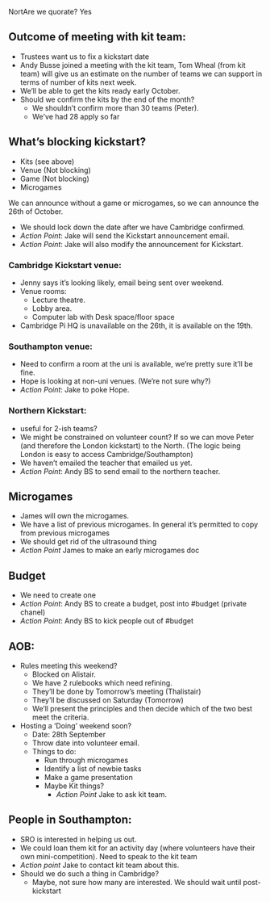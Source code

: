 NortAre we quorate?
Yes

## Outcome of meeting with kit team:
- Trustees want us to fix a kickstart date
- Andy Busse joined a meeting with the kit team, Tom Wheal (from kit team) will give us an estimate on the number of teams we can support in terms of number of kits next week.
- We’ll be able to get the kits ready early October.
- Should we confirm the kits by the end of the month?
  - We shouldn’t confirm more than 30 teams (Peter).
  - We've had 28 apply so far

## What’s blocking kickstart?
- Kits (see above)
- Venue (Not blocking)
- Game (Not blocking)
- Microgames

We can announce without a game or microgames, so we can announce the 26th of October.

- We should lock down the date after we have Cambridge confirmed.
- *Action Point*: Jake will send the Kickstart announcement email.
- *Action Point*: Jake will also modify the announcement for Kickstart.

### Cambridge Kickstart venue:
- Jenny says it’s looking likely, email being sent over weekend.
- Venue rooms:
  - Lecture theatre.
  - Lobby area.
  - Computer lab with Desk space/floor space
- Cambridge Pi HQ is unavailable on the 26th, it is available on the 19th.

### Southampton venue:
- Need to confirm a room at the uni is available, we’re pretty sure it’ll be fine.
- Hope is looking at non-uni venues. (We’re not sure why?)
- *Action Point*: Jake to poke Hope.

### Northern Kickstart:
- useful for 2-ish teams?
- We might be constrained on volunteer count? If so we can move Peter (and therefore the London kickstart) to the North. (The logic being London is easy to access Cambridge/Southampton)
- We haven’t emailed the teacher that emailed us yet.
- *Action Point*: Andy BS to send email to the northern teacher.

## Microgames
- James will own the microgames.
- We have a list of previous microgames. In general it’s permitted to copy from previous microgames
- We should get rid of the ultrasound thing
- *Action Point* James to make an early microgames doc


## Budget
- We need to create one
- *Action Point*: Andy BS to create a budget, post into #budget (private chanel)
- *Action Point*: Andy BS to kick people out of #budget


## AOB:
- Rules meeting this weekend?
  - Blocked on Alistair.
  - We have 2 rulebooks which need refining.
  - They’ll be done by Tomorrow’s meeting (Thalistair)
  - They’ll be discussed on Saturday (Tomorrow)
  - We’ll present the principles and then decide which of the two best meet the criteria.
- Hosting a ‘Doing’ weekend soon?
  - Date: 28th September
  - Throw date into volunteer email.
  - Things to do:
    - Run through microgames
    - Identify a list of newbie tasks
    - Make a game presentation
    - Maybe Kit things?
      - *Action Point* Jake to ask kit team.

## People in Southampton:
- SRO is interested in helping us out.
- We could loan them kit for an activity day (where volunteers have their own mini-competition). Need to speak to the kit team
- *Action point* Jake to contact kit team about this.
- Should we do such a thing in Cambridge?
  - Maybe, not sure how many are interested. We should wait until post-kickstart

